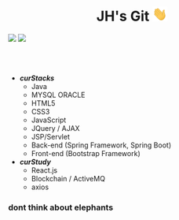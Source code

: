 


<div align="center">
  <h1>JH's Git <img src="https://github.com/ABSphreak/ABSphreak/blob/master/gifs/Hi.gif" width="30px"></h1>

</div>
 <a href=https://mail.google.com/mail/u/0/?ogbl#inbox/ target="_blank"><img src="https://img.shields.io/badge/Gmail-EA4335? style=plastic&logo=Gmail&logoColor=white"/></a>  
 <a href=https://www.instagram.com/jonghyun2023/ target="_blank"><img src="https://img.shields.io/badge/Instagram-E4405F? style=plastic&logo=Instagram&logoColor=white"/></a>
 
   
 <br><br>
 
- ***curStacks***
  - Java
  - MYSQL ORACLE
  - HTML5
  - CSS3
  - JavaScript
  - JQuery / AJAX
  - JSP/Servlet
  - Back-end (Spring Framework, Spring Boot)
  - Front-end (Bootstrap Framework)
- ***curStudy***
  - React.js
  - Blockchain / ActiveMQ
  - axios


<h3>dont think about elephants</h3>

